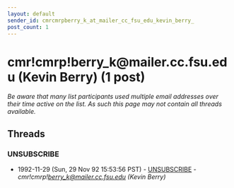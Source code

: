 ```yaml
---
layout: default
sender_id: cmrcmrpberry_k_at_mailer_cc_fsu_edu_kevin_berry_
post_count: 1
---
```


# cmr!cmrp!berry_k<span>@</span>mailer.cc.fsu.edu (Kevin Berry) (1 post)

_Be aware that many list participants used multiple email addresses over their time active on the list. As such this page may not contain all threads available._

## Threads

### UNSUBSCRIBE
+ 1992-11-29 (Sun, 29 Nov 92 15:53:56 PST) - [UNSUBSCRIBE](/archive/1992/11/7ee442e64921815904d951193ec2a333c2561d2c25b9f2ba8c58840ba822cbda) - _cmr!cmrp!berry_k@mailer.cc.fsu.edu (Kevin Berry)_


